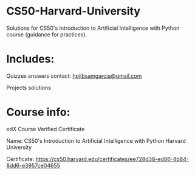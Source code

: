 
# CS50-Harvard-University

Solutions for CS50's Introduction to Artificial Intelligence with Python course (guidance for practices).

# Includes:

Quizzes answers contact: hpjibsamgarcia@gmail.com 

Projects solutions

# Course info:

edX Course Verified Certificate 

Name: CS50's Introduction to Artificial Intelligence with Python Harvard University 

Certificate: https://cs50.harvard.edu/certificates/ee728d38-ed86-4b84-8dd6-e3957ce04655
